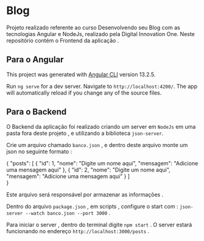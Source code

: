 # Blog

Projeto realizado referente ao curso Desenvolvendo seu Blog com as tecnologias Angular e NodeJs, realizado pela Digital Innovation One.
Neste repositório contém o Frontend da aplicação .

## Para o Angular

This project was generated with [Angular CLI](https://github.com/angular/angular-cli) version 13.2.5.

Run `ng serve` for a dev server. Navigate to `http://localhost:4200/`. The app will automatically reload if you change any of the source files.

## Para o Backend

O Backend da aplicação foi realizado criando um server em `NodeJs` em uma pasta fora deste projeto , e utilizando a biblioteca `json-server`.

Crie um arquivo chamado `banco.json` , e dentro deste arquivo monte um json no seguinte formato :

{
  "posts": [
    {
      "id": 1,
      "nome": "Digite um nome aqui",
      "mensagem": "Adicione uma mensagem aqui"
    },
    {
      "id": 2,
      "nome": "Digite um nome aqui",
      "mensagem": "Adicione uma mensagem aqui"
    }
  ]  
}

Este arquivo será responsável por armazenar as informações .

Dentro do arquivo `package.json` , em scripts  , configure o start com : `json-server --watch banco.json --port 3000` .

Para iniciar o server , dentro do terminal digite `npm start` . O server estará funcionando no endereço `http://localhost:3000/posts` .




